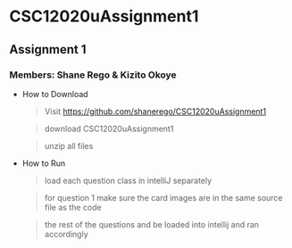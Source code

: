 # CSC12020uAssignment1
## Assignment 1 
### Members: Shane Rego & Kizito Okoye
* How to Download
  > Visit https://github.com/shanerego/CSC12020uAssignment1
  
  > download CSC12020uAssignment1
  
  > unzip all files
 

* How to Run
  
  > load each question class in intelliJ separately
  
  > for question 1 make sure the card images are in the same source file as the code
  
  > the rest of the questions and be loaded into intellij and ran accordingly
  

